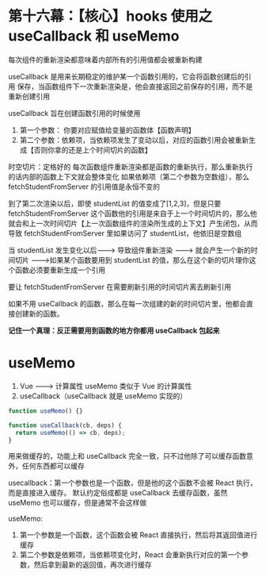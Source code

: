 # 第十六幕：【核心】hooks 使用之 useCallback 和 useMemo

每次组件的重新渲染都意味着内部所有的引用值都会被重新构建

useCallback 是用来长期稳定的维护某一个函数引用的，它会将函数创建后的引用 保存，当函数组件下一次重新渲染是，他会直接返回之前保存的引用，而不是重新创建引用

useCallback 旨在创建函数引用的时候使用

1. 第一个参数： 你要对应赋值给变量的函数体【函数声明】
2. 第二个参数：依赖项，当依赖项发生了变动以后，对应的函数引用会被重新生成【否则你拿的还是上个时间切片的函数】

时空切片：定格好的
每次函数组件重新渲染都是函数的重新执行，那么重新执行的话内部的函数上下文就会整体变化
如果依赖项（第二个参数为空数组），那么 fetchStudentFromServer 的引用值是永恒不变的

到了第二次渲染以后，即使 studentList 的值变成了[1,2,3]，但是只要 fetchStudentFromServer 这个函数他的引用是来自于上一个时间切片的，那么他就会和上一次时间切片【上一次函数组件的渲染所生成的上下文】产生闭包，从而导致 fetchStudentFromServer 里如果访问了 studentList，他依旧是空数组

当 studentList 发生变化以后---> 导致组件重新渲染 ---> 就会产生一个新的时间切片 --->如果某个函数要用到 studentList 的值，那么在这个新的切片理你这个函数必须要重新生成一个引用

要让 fetchStudentFromServer 在需要刷新引用的时间切片离去刷新引用

如果不用 useCallback 的函数，那么在每一次组建的新的时间切片里，他都会直接创建新的函数。

**记住一个真理：反正需要用到函数的地方你都用 useCallback 包起来**

# useMemo

1. Vue ---> 计算属性 useMemo 类似于 Vue 的计算属性
2. useCallback（useCallback 就是 useMemo 实现的）

```js
function useMemo() {}

function useCallback(cb, deps) {
  return useMemo(() => cb, deps);
}
```

用来做缓存的，功能上和 useCallback 完全一致，只不过他除了可以缓存函数意外，任何东西都可以缓存

usecallback：第一个参数也是一个函数，但是他的这个函数不会被 React 执行，而是直接进入缓存。
默认约定俗成都是 useCallback 去缓存函数，虽然 useMemo 也可以缓存，但是通常不会这样做

useMemo:

1. 第一个参数是一个函数，这个函数会被 React 直接执行，然后将其返回值进行缓存
2. 第二个参数是依赖项，当依赖项变化时，React 会重新执行对应的第一个参数，然后拿到最新的返回值，再次进行缓存
